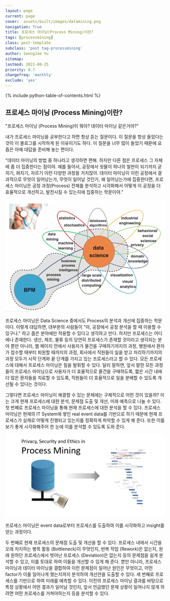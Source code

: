 ```yaml
---
layout: page
current: page
cover:  assets/built/images/datamining.png
navigation: True
title: 프로세스 마이닝(Process Mining)이란?
tags: [processmining]  
class: post-template
subclass: 'post tag-processmining'
author: SeongJae Yu  
sitemap:
lastmod: 2021-08-25
priority: 0.7
changefreq: 'monthly'
exclude: 'yes'
---
```

{% include python-table-of-contents.html %}

## 프로세스 마이닝 (Process Mining)이란?

"프로세스 마이닝 (Process Mining)이 뭐야? 데이터 마이닝 같은거야?"

내가 프로세스 마이닝을 공부한다고 하면 항상 듣는 질문이다. 이 질문을 항상 들었다는 것이 이 블로그를 시작하게 된 이유이기도 하다. 이 질문을 너무 많이 들었기 때문에 요즘은 아예 대답을 준비해 놓는 편이다.

"데이터 마이닝의 방법 중 하나라고 생각하면 편해. 하지만 다른 점은 프로세스 그 자체에 좀 더 집중한다는 점이야. 예를 들어서, 공장에서 쇳물이 하나의 철판이 되기까지 굳히기, 펴지기, 자르기 이런 다양한 과정을 거치잖아. 데이터 마이닝이 이런 공정에서 결과적으로 무엇이 일어났는가, 무엇이 일어날 것인가, 왜 일어났는가에 집중한다면, 프로세스 마이닝은 공정 과정(Process) 전체를 분석하고 시각화해서 어떻게 이 공정을 더 효율적으로 개선하고, 발전시킬 수 있는지에 집중하는 학문이야."

![20210825_155633_1](./img/processmining/20210825_155633_1.png)

프로세스 마이닝은 Data Science 중에서도 Process의 분석과 개선에 집중하는 학문이다.
이렇게 대답하면, 대부분의 사람들이 "아, 공장에서 공정 분석을 할 때 이용할 수 있구나." 하고 좁은 분야에만 적용할 수 있다고 생각하고 만다. 하지만 프로세스는 어디에나 존재한다. 생산, 제조, 물류 등의 당연히 프로세스가 존재할 것이라고 생각되는 분야 뿐만 아니라, 웹 페이지 안에서 사용자가 물건을 구매하기까지의 과정, 병원에서 환자가 접수할 때부터 퇴원할 때까지의 과정, 회사에서 직원들이 일을 받고 처리하기까지의 과정 모두가 시작 단계와 끝 단계를 가지고 있는 프로세스라고 할 수 있다. 모든 프로세스에 대해서 프로세스 마이닝은 힘을 발휘할 수 있다. 달리 말하면, 앞서 말한 모든 과정들이 프로세스 마이닝으로 사용자가 더 효율적으로 물건을 구매하도록, 짧은 시간 내에 더 많은 환자들을 치료할 수 있도록, 직원들이 더 효율적으로 일을 분배할 수 있도록 개선될 수 있다는 것이다.

그렇다면 프로세스 마이닝이 해결할 수 있는 문제에는 구체적으로 어떤 것이 있을까? 이는 크게 현재 프로세스에 대한 분석, 문제점 도출 및 개선, 미래 예측으로 나눌 수 있다.
첫 번째로 프로세스 마이닝을 통해 현재 프로세스에 대한 분석을 할 수 있다. 프로세스 마이닝은 현재의 IT System에 쌓인 real event data를 기반으로 하기 때문에 현재 프로세스가 실제로 어떻게 진행되고 있는지를 정확하게 파악할 수 있게 해 준다. 또한 이를 보기 좋게 시각화해주어 한 눈에 이를 분석할 수 있도록 도와 준다.

![20210825_155633_2](./img/processmining/20210825_155633_2.png)

프로세스 마이닝은 event data로부터 프로세스를 도출하여 이를 시각화하고 insight를 얻는 과정이다.

두 번째로 현재 프로세스의 문제점 도출 및 개선을 할 수 있다. 프로세스 내에서 시간을 오래 차지하는 병목 활동 (Bottleneck)이 무엇인지, 반복 작업 (Rework)은 없는지, 원래 원하던 프로세스에서 벗어난 프로세스 (Deviation)은 없는지 등의 문제점을 쉽게 분석할 수 있고, 이를 토대로 하여 이들을 개선할 수 있게 해 준다. 뿐만 아니라, 프로세스 마이닝과 데이터 마이닝을 결합하여 이런 문제점이 일어난 원인은 무엇이고, 어떤 factor가 이를 일어나게 했는지까지 분석하여 개선안을 도출할 수 있다.
세 번째로 프로세스를 기반으로 하여 미래를 예측할 수 있다. 이전의 프로세스 마이닝 결과를 바탕으로 특정 상황에서 어떤 결과가 일어날 것인지, 앞서 언급했던 문제 상황이 일어나지 않게 하려면 어떤 프로세스를 거쳐야하는지 등을 분석할 수 있다. 
 
